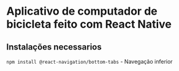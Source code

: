 # Aplicativo de computador de bicicleta feito com React Native

## Instalações necessarios

`npm install @react-navigation/bottom-tabs` - Navegação inferior

